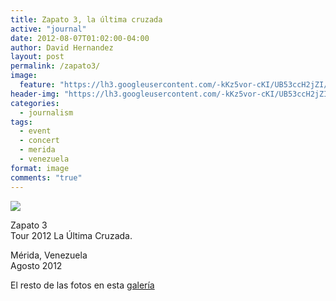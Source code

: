 ```yaml
---
title: Zapato 3, la última cruzada
active: "journal"
date: 2012-08-07T01:02:00-04:00
author: David Hernandez
layout: post
permalink: /zapato3/
image:
  feature: "https://lh3.googleusercontent.com/-kKz5vor-cKI/UB53ccH2jZI/AAAAAAAAHsE/aN-lzFkkkf4/w875-h586-no/DSC_9575.jpg"
header-img: "https://lh3.googleusercontent.com/-kKz5vor-cKI/UB53ccH2jZI/AAAAAAAAHsE/aN-lzFkkkf4/w875-h586-no/DSC_9575.jpg"
categories:
  - journalism
tags:
  - event
  - concert
  - merida
  - venezuela
format: image
comments: "true"
---
```

<a href="https://lh3.googleusercontent.com/-kKz5vor-cKI/UB53ccH2jZI/AAAAAAAAHsE/aN-lzFkkkf4/w875-h586-no/DSC_9575.jpg" class="popup"  title="Zapato 3" data-caption="© 2012 by David Hernández"><img src="https://lh3.googleusercontent.com/-kKz5vor-cKI/UB53ccH2jZI/AAAAAAAAHsE/aN-lzFkkkf4/w875-h586-no/DSC_9575.jpg"></a>

Zapato 3<br>
Tour 2012 La Última Cruzada.

Mérida, Venezuela<br>
Agosto 2012

El resto de las fotos en esta <a href="https://goo.gl/photos/18P1c7jYf2VjqxAG6" target="_blank">galería</a>

